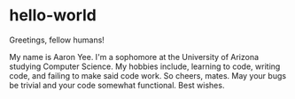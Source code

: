 # hello-world

Greetings, fellow humans!

My name is Aaron Yee. I'm a sophomore at the University of Arizona studying Computer Science.
My hobbies include, learning to code, writing code, and failing to make said code work.
So cheers, mates. May your bugs be trivial and your code somewhat functional.
Best wishes.
